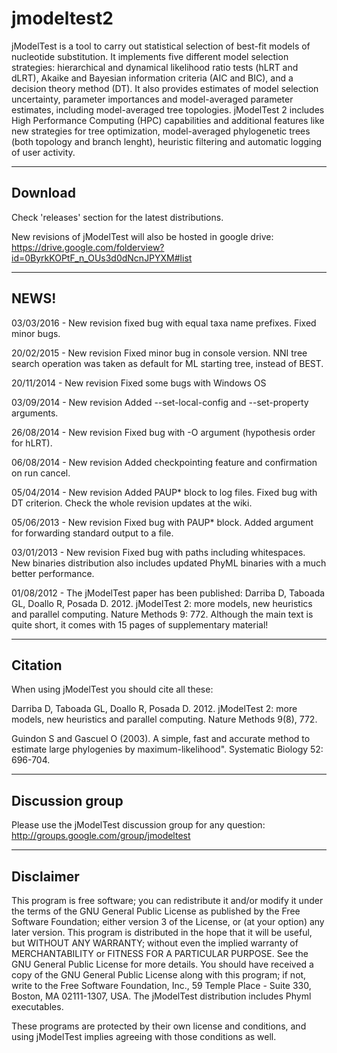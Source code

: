 # jmodeltest2

jModelTest is a tool to carry out statistical selection of best-fit models of nucleotide substitution. It implements five different model selection strategies: hierarchical and dynamical likelihood ratio tests (hLRT and dLRT), Akaike and Bayesian information criteria (AIC and BIC), and a decision theory method (DT). It also provides estimates of model selection uncertainty, parameter importances and model-averaged parameter estimates, including model-averaged tree topologies. jModelTest 2 includes High Performance Computing (HPC) capabilities and additional features like new strategies for tree optimization, model-averaged phylogenetic trees (both topology and branch lenght), heuristic filtering and automatic logging of user activity.

--------
Download
--------

Check 'releases' section for the latest distributions.

New revisions of jModelTest will also be hosted in google drive: https://drive.google.com/folderview?id=0ByrkKOPtF_n_OUs3d0dNcnJPYXM#list

--------
NEWS!
--------

03/03/2016 - New revision fixed bug with equal taxa name prefixes. Fixed minor bugs.

20/02/2015 - New revision Fixed minor bug in console version. NNI tree search operation was taken as default for ML starting tree, instead of BEST.

20/11/2014 - New revision Fixed some bugs with Windows OS

03/09/2014 - New revision Added --set-local-config and --set-property arguments.

26/08/2014 - New revision Fixed bug with -O argument (hypothesis order for hLRT).

06/08/2014 - New revision Added checkpointing feature and confirmation on run cancel.

05/04/2014 - New revision Added PAUP* block to log files. Fixed bug with DT criterion. Check the whole revision updates at the wiki.

05/06/2013 - New revision Fixed bug with PAUP* block. Added argument for forwarding standard output to a file.

03/01/2013 - New revision Fixed bug with paths including whitespaces. New binaries distribution also includes updated PhyML binaries with a much better performance.

01/08/2012 - The jModelTest paper has been published: Darriba D, Taboada GL, Doallo R, Posada D. 2012. jModelTest 2: more models, new heuristics and parallel computing. Nature Methods 9: 772. Although the main text is quite short, it comes with 15 pages of supplementary material!

--------
Citation
--------

When using jModelTest you should cite all these:

Darriba D, Taboada GL, Doallo R, Posada D. 2012. jModelTest 2: more models, new heuristics and parallel computing. Nature Methods 9(8), 772.

Guindon S and Gascuel O (2003). A simple, fast and accurate method to estimate large phylogenies by maximum-likelihood". Systematic Biology 52: 696-704.

--------
Discussion group
--------

Please use the jModelTest discussion group for any question: http://groups.google.com/group/jmodeltest

--------
Disclaimer
--------

This program is free software; you can redistribute it and/or modify it under the terms of the GNU General Public License as published by the Free Software Foundation; either version 3 of the License, or (at your option) any later version. This program is distributed in the hope that it will be useful, but WITHOUT ANY WARRANTY; without even the implied warranty of MERCHANTABILITY or FITNESS FOR A PARTICULAR PURPOSE. See the GNU General Public License for more details. You should have received a copy of the GNU General Public License along with this program; if not, write to the Free Software Foundation, Inc., 59 Temple Place - Suite 330, Boston, MA 02111-1307, USA. The jModelTest distribution includes Phyml executables.

These programs are protected by their own license and conditions, and using jModelTest implies agreeing with those conditions as well. 
